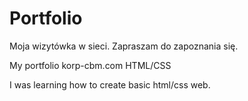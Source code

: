 # Portfolio

Moja wizytówka w sieci. Zapraszam do zapoznania się.

My portfolio korp-cbm.com HTML/CSS

I was learning how to create basic html/css web.
